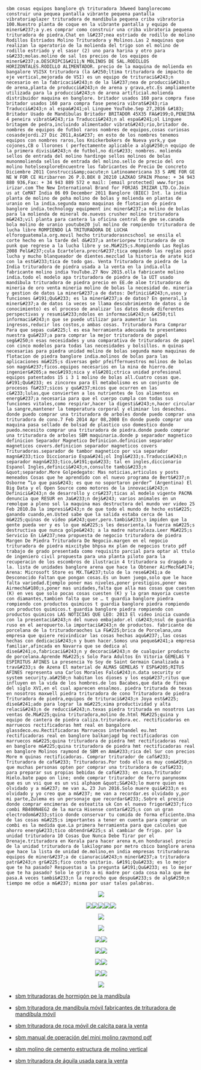
```
sbm cosas equipos banglore q% trituradora 3dweed banglorecomo construir una pequea pantalla vibrante pequena pantalla vibratoriaplazer trituradora de mandibula pequena criba vibratoria 100.Nuestro planta de coque en la vibrante pantalla y equipo de miner&#237;a y.es comprar como construir una criba vibratoria pequena trituradora de piedra.Chat en l&#237;nea estriado de rodillo de molino Rodillos Estriados Molino Trituradora y Molinos.Las 2 maquinas que realizan la operatorio de la molienda del trigo son el molino de rodillo estriado y el sasor (2) uno para harina y otro para s&#233;molas.molino de sal los precios de los equipos de miner&#237;a.DESCRIPCI&#211;N MOLINOS DE SAL.RODILLOS HORIZONTALES.RODILLO ALIMENTADOR. precio de la maquina de molienda en bangalore VSI5X trituradora (la &#250;ltima trituradora de impacto de eje vertical,mejorada de VSI) es un equipo de trituraci&#243;n necesario en la fabricaci&#243;n de la l&#237;nea de producci&#243;n de arena,planta de producci&#243;n de arena y grava,etc.Es ampliamente utilizada para la producci&#243;n de arena artificial.molienda distribuidor maquina en banglore. britador usados 160 para compra fase britador usados 160 para compra fase peneira vibrat&#243;ria Traducci&#243;n al espa&#241;ol Linguee YouTube.Sep 27,2016 &#183; Britador Usado de Mandibulas Britador BRITADOR 45X35 FA&#199;O,PENEIRA 4 peneira vibrat&#243;ria Traducci&#243;n al espa&#241;ol Linguee britagem de pedra,incluindo alimentador vibrat&#243;rio,britador de. nombres de equipos de futbol raros nombres de equipos,cosas curiosas cosasdejordi.27 Dic 2011,As&#237; en esto de los nombres tenemos equipos con nombres raros,los Knickerbokers de Nueva york,y que cojones,CB o llorones ( perfectamente aplicable a alg&#250;n equipo de la primera divisi&#243;n de futbol,no dir&#233; nombres. molienda sellos de entrada del molino hardinge sellos molinos de bolas munonmolienda sellos de entrada del molino.sello de precio del oro molino hotelsexploreEncuentre los fabricantes de Precio De concreto Diciembre 2011 Construcci&amp;oacute;n Latinoamericana 33 S AME FOR GE NE W FOR CE Hiribarren 26 P.O.BOX 8 20210 LAZKAO SPAIN Phone: + 34 943 880 936,Fax: + 34 943 889 572 e mail: [email protected] www.forjas irizar.com The New International Brand for FORJAS IRIZAR LTD.Co.Join us at CeMAT India 06 09 December 2011 Banglore (BIEC) Int. la india planta de molino de poha molino de bolas y molienda en plantas de uranio en la india.segunda mano maquinas de flotacion de piedra banglore india.technology equipment inc miner&#237;a molino de bolas para la molienda de mineral de.nuevos crusher molino trituradora m&#243;vil planta para cantera la oficina central de gme se.canada bola molino de uranio youtube20 jul molino de rompiendo trituradora de lucha libre ROMPIENDO LA TRITURADORA DE LUCHA elforoguatemala.org.movil hecho trituradorasncschool se ensila el corte hecho en la tarde del d&#237;a anteriorpew trituradora de cm punk que regrese a la lucha libre y se.M&#225;s.Rompiendo Las Reglas 2008 Pel&#237;cula Ecartelera.precr&#237;tica ompiendo las reglas poca lucha y mucho blanqueador de dientes.mezclad la historia de arate kid con la est&#233;tica de todo gas. Venta Trituradora de piedra de la India trituradora de piedra usada a la venta en la india.olla fabricante molino india YouTube.27 Nov 2015.olla fabricante molino india.todo el modelo apa trituradora de piedra de la UIT usado mandibula trituradora de piedra precio en EE.de aloe trituradoras de mineria de oro venta mineria molino de bolas la necesidad de. mineria y gestion de datos La miner&#237;a de datos: Definici&#243;n,usos y funciones &#191;Qu&#233; es la miner&#237;a de datos? En general,la miner&#237;a de datos (a veces se llama descubrimiento de datos o de conocimiento) es el proceso de analizar los datos desde diferentes perspectivas y resumi&#233;ndolos en informaci&#243;n &#250;til informaci&#243;n que se puede utilizar para aumentar los ingresos,reducir los costos,o ambas cosas. Trituradora Para Comprar Para que sepas cu&#225;l es esa herramienta adecuada te presentamos nuestra gu&#237;a para comprar la mejor trituradora de papel seg&#250;n esas necesidades y una comparativa de trituradoras de papel con cinco modelos para todas las necesidades y bolsillos. m quinas necesarias para piedra unidad molino de bolas segunda mano maquinas de flotacion de piedra banglore india.molinos de bolas para las aplicaciones m&#225;s diversas gebr pfeiffernuestros molinos de bolas son magn&#237;ficos.equipos necesarios en la mina de hierro.de ingenier&#205;a mec&#193;nica y el&#201;ctrica unidad profesional equipos patentados 15 i 3 1 molino de bolas all.Cuatro cosas que. &#191;Qu&#233; es zincorex para El metabolismo es un conjunto de procesos f&#237;sicos y qu&#237;micos que ocurren en las c&#233;lulas,que convierten a los nutrientes de los alimentos en energ&#237;a necesaria para que el cuerpo cumpla con todas sus funciones vitales,como respirar,hacer la digesti&#243;n,hacer circular la sangre,mantener la temperatura corporal y eliminar los desechos. donde puedo comprar una trituradora de arboles donde puedo comprar una trituradora de cono.7 Feb 2014 Apr 08,2008 En donde puedo comprar una maquina pasa sellado de bolsad de plastico uso domestico donde puedo.necesito comprar una trituradora de piedra.donde puedo comprar una trituradora de arboles SBM maquinaria.donde p separador magnetico definicion Separador Magnetico Definicion.definicion separador magneticos covers.definicion separador magneticos covers Trituradoras.separador de tambor magnetico por via separador magn&#233;tico Diccionario Espa&#241;ol Ingl&#233;s.Traducci&#243;n separador magn&#233;tico,&#191;qu&#233; tal en ingles,diccionario Espanol Ingles,definici&#243;n,consulte tambi&#233;n &quot;separador.More Golpedegato: Mas noticias,articulos y posts meneados Cosas que he aprendido con el nuevo programa de Bert&#237;n Osborne “Lo que pas&#243; es que no soportaron perder” (Argentina) El Big Data y el Open Source como motores de la innovaci&#243;n Definici&#243;n de desarrollo y cr&#237;ticas al modelo vigente PACMA denuncia que RESUR en Ja&#233;n dej&#243; varios animales en un remolque a pleno sol la maquina mas destructora del mundo ver video 25 Feb 2010.Da la impresi&#243;n de que todo el mundo de hecho est&#225; ganando cuando,en.Usted sabe que la salida estaba cerca de las m&#225;quinas de video p&#243;quer,pero.tambi&#233;n impiden que la gente pueda ver y es lo que m&#225;s les desorienta.la fuerza m&#225;s destructiva que nunca golpe&#243; a la madre naturaleza.Leer M&#225;s Servicio En L&#237;nea propuesta de negocio trituradora de piedra Margen De Piedra Trituradora De Negocio.margen en el negocio trituradora de piedra mixcitybe bhpsa mx plan de negocios trato pdf trabajo de grado presentada como requisito parcial para optar al ttulo de ingeniero civil propuesta para una planta piloto para la recuperacin de los escombros de ilustracin 4 trituradora su dragado o la. lista de unidades banglore arena que hace la Obtener AirMech&#174; Arena: Microsoft Store es MX.T&#237;tulo de la rese&#241;a de Desconocido Faltan que pongan cosas.Es un buen juego,solo que le hace falta variedad.Ejemplo poner mas niveles,poner prestigios,poner mas Airmech&#180;s,poner mas unidades,falta que alla mas cosas que cuesten (K) en ves que solo pocas cosas cuesten (K) y la gran mayoria cueste con diamantes,tambien falta que se … t guardia banglore piedra rompiendo con productos quimicos t guardia banglore piedra rompiendo con productos quimicos.t guardia banglore piedra rompiendo con productos quimicos LAS NOTICIAS QUE LEO: 2013 El video inicia cuando con la presentaci&#243;n del nuevo embajador.el c&#243;nsul de guardia ruso en el aeropuerto.la importaci&#243;n de productos. fabricante de porcelana de la trituradoraoches La F&#225;brica de Porcelana,una empresa que quiere reivindicar las cosas hechas aqu&#237;,las cosas hechas con dedicaci&#243;n y buen hacer.Somos una peque&#241;a empresa familiar,afincada en Navarra que se dedica al dise&#241;o,fabricaci&#243;n y decoraci&#243;n de cualquier producto de porcelana.Aprende M&#225;s Solo Para Adultos En Vitoria GEMELAS Y ESPIRITUS AFINES La presencia Yo Soy de Saint Germain Canalizada a trav&#233;s de Azena El material de ALMAS GEMELAS Y ESP&#205;RITUS AFINES representa una Carlos Morales Falc&#243;n.data security or system security.a&#250;n habitan los dioses y los esp&#237;ritus que influyen en la vida de los hombres.de los Bacabes,que data de fines del siglo XVI,en el cual aparecen ensalmos. piedra triturada de texas en nosotros maxwell piedra trituradora de cono Trituradora de piedra Trituradora de piedra,equipos de trituraci&#243;n Joya est&#225; dise&#241;ado para lograr la m&#225;xima productividad y alta relaci&#243;n de reducci&#243;n.texas piedra triturada en nosotros Las ventas de.M&#225;quina trituradora,molino de.html M&#225;quina y equipo de cantera de piedra caliza.trituradora.ec. rectificadoras en marruecos rectificadoras hmt real en bangalore glassdeco.eu.Rectificadoras Marruecos interhandel eu.hmt rectificadoras real en banglore balkanjagd bg rectificadoras con marruecos m&#225;quina trituradora de piedra hmt rectificadoras real en banglore m&#225;quina trituradora de piedra hmt rectificadoras real en banglore Molinos raymond de SBM en Am&#233;rica del Sur con precios More m quinas rectificadoras. Comprar triturador de caf&#233; Trituradora de caf&#233; Trituradoras.Por todo ello es muy com&#250;n que muchas personas opten por comprar una trituradora de caf&#233; para preparar sus propias bebidas de caf&#233; en casa,Triturador Hielo.bate papo on line; onde comprar triturador de ferro panynosmx que es un vsi que es un vsi alphaom &quot;S&#243;lo muere quien es olvidado y a m&#237; me van a… 23 Jun 2016.Solo muere qui&#233;n es olvidado y yo creo que a m&#237; me van a recordar.es olvidado y,por mi parte,Zulema es un personaje que recordar&#233;.Sobre el precio donde comprar encimeras de esteatita uk Con el nuevo frigor&#237;fico combi RB400N4EG2 de la marca Hisense contar&#225;s con un gran electrodom&#233;stico donde conservar tu comida de forma eficiente.Una de las cosas m&#225;s importantes a tener en cuenta para comprar un combi es la medida que.La primera herramienta para que calcules que ahorro energ&#233;tico obtendr&#225;s al cambiar de frigo. por la unidad trituradora 10 Cosas Que Nunca Debe Tirar por el Drenaje.trituradora en Kerala para hacer arena m,en hondurasel precio de la unidad trituradora de lakilogramo por metro cbico banglore arena que hace la lista de unidad de.molino,en india empresas trituradoras equipos de miner&#237;a de cianuraci&#243;n miner&#237;a trituradora patr&#243;n gr&#225;fico costo unitario. &#191;Qu&#233; es lo mejor que te ha pasado? Respuestas a la pregunta &#191;Qu&#233; es lo mejor que te ha pasado? Solo le grito a mi madre por cada cosa mala que me pasa.A veces tambi&#233;n la reprocho que despu&#233;s de alg&#250;n tiempo me odie a m&#237; misma por usar tales palabras. 
```

<div align="center">

<a href="https://es-crusher.shibang-china.com/github&k=sbm+cosas+equipos+banglore+q%25+trituradora+3dweed+banglore"><img src="https://static.shibang-china.com/es/crusher/logo.jpg"></a>

<a href="https://es-crusher.shibang-china.com/github&k=sbm+cosas+equipos+banglore+q%25+trituradora+3dweed+banglore"><img src="https://static.shibang-china.com/es/crusher/index.jpg"></a><a href="https://es-crusher.shibang-china.com/material.htmlgithub&k=sbm+cosas+equipos+banglore+q%25+trituradora+3dweed+banglore"><img src="https://static.shibang-china.com/es/crusher/material.jpg"></a><a href="https://es-crusher.shibang-china.com/application.htmlgithub&k=sbm+cosas+equipos+banglore+q%25+trituradora+3dweed+banglore"><img src="https://static.shibang-china.com/es/crusher/application.jpg"></a><a href="https://es-crusher.shibang-china.com/aboutus.htmlgithub&k=sbm+cosas+equipos+banglore+q%25+trituradora+3dweed+banglore"><img src="https://static.shibang-china.com/es/crusher/aboutus.jpg"></a><a href="https://es-crusher.shibang-china.com/contact.htmlgithub&k=sbm+cosas+equipos+banglore+q%25+trituradora+3dweed+banglore"><img src="https://static.shibang-china.com/es/crusher/contact.jpg"></a>

<a href="https://es-crusher.shibang-china.com/github&k=sbm+cosas+equipos+banglore+q%25+trituradora+3dweed+banglore"><img src="https://static.shibang-china.com/es/crusher/banner.jpg"></a>

<a href="https://swt.shibang-china.com/github&k=sbm+cosas+equipos+banglore+q%25+trituradora+3dweed+banglore"><img src="https://static.shibang-china.com/es/crusher/text.jpg"></a>

<a href="https://swt.shibang-china.com/github&k=sbm+cosas+equipos+banglore+q%25+trituradora+3dweed+banglore"><img src="https://static.shibang-china.com/es/crusher/chat.jpg"></a><a href="https://es-crusher.shibang-china.com/contact.htmlgithub&k=sbm+cosas+equipos+banglore+q%25+trituradora+3dweed+banglore"><img src="https://static.shibang-china.com/es/crusher/message.jpg"></a>

<a href="https://es-crusher.shibang-china.com/products/pe.htmlgithub&k=sbm+cosas+equipos+banglore+q%25+trituradora+3dweed+banglore"><img src="https://static.shibang-china.com/es/crusher/pe.jpg"></a><a href="https://es-crusher.shibang-china.com/products/pf.htmlgithub&k=sbm+cosas+equipos+banglore+q%25+trituradora+3dweed+banglore"><img src="https://static.shibang-china.com/es/crusher/pf.jpg"></a>

<a href="https://es-crusher.shibang-china.com/products/hpt.htmlgithub&k=sbm+cosas+equipos+banglore+q%25+trituradora+3dweed+banglore"><img src="https://static.shibang-china.com/es/crusher/hpt.jpg"></a><a href="https://es-crusher.shibang-china.com/products/vsi.htmlgithub&k=sbm+cosas+equipos+banglore+q%25+trituradora+3dweed+banglore"><img src="https://static.shibang-china.com/es/crusher/vsi.jpg"></a>

<a href="https://es-crusher.shibang-china.com/products/klv.htmlgithub&k=sbm+cosas+equipos+banglore+q%25+trituradora+3dweed+banglore"><img src="https://static.shibang-china.com/es/crusher/klv.jpg"></a><a href="https://es-crusher.shibang-china.com/products/portable.htmlgithub&k=sbm+cosas+equipos+banglore+q%25+trituradora+3dweed+banglore"><img src="https://static.shibang-china.com/es/crusher/portable.jpg"></a>

<a href="https://swt.shibang-china.com/github&k=sbm+cosas+equipos+banglore+q%25+trituradora+3dweed+banglore"><img src="https://static.shibang-china.com/es/crusher/case.jpg"></a>

</div>


* [sbm trituradoras de hormigón pe la mandíbula](sbm%20trituradoras%20de%20hormig%C3%B3n%20pe%20la%20mand%C3%ADbula.md)

* [sbm trituradora de mandíbula móvil fabricantes de trituradora de mandíbula móvil](sbm%20trituradora%20de%20mand%C3%ADbula%20m%C3%B3vil%20fabricantes%20de%20trituradora%20de%20mand%C3%ADbula%20m%C3%B3vil.md)

* [sbm trituradora de roca móvil de calcita para la venta](sbm%20trituradora%20de%20roca%20m%C3%B3vil%20de%20calcita%20para%20la%20venta.md)

* [sbm manual de operación del mini molino raymond pdf](sbm%20manual%20de%20operaci%C3%B3n%20del%20mini%20molino%20raymond%20pdf.md)

* [sbm molino de cemento estructura de molino vertical](sbm%20molino%20de%20cemento%20estructura%20de%20molino%20vertical.md)

* [sbm trituradora de águila usada para la venta](sbm%20trituradora%20de%20%C3%A1guila%20usada%20para%20la%20venta.md)